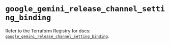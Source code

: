 # `google_gemini_release_channel_setting_binding`

Refer to the Terraform Registry for docs: [`google_gemini_release_channel_setting_binding`](https://registry.terraform.io/providers/hashicorp/google/6.43.0/docs/resources/gemini_release_channel_setting_binding).
